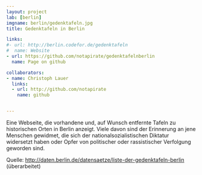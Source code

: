 ```yaml
---
layout: project
lab: [berlin]
imgname: berlin/gedenktafeln.jpg
title: Gedenktafeln in Berlin

links:
#- url: http://berlin.codefor.de/gedenktafeln
#  name: Website
- url: https://github.com/notapirate/gedenktafelnberlin
  name: Page on github

collaborators:
- name: Christoph Lauer
  links:
  - url: http://github.com/notapirate
    name: github


---
```


Eine Webseite, die  vorhandene und, auf Wunsch entfernte Tafeln zu historischen Orten in Berlin anzeigt. Viele davon sind der Erinnerung an jene Menschen gewidmet, die sich der nationalsozialistischen Diktatur widersetzt haben oder Opfer von politischer oder rassistischer Verfolgung geworden sind.

Quelle: http://daten.berlin.de/datensaetze/liste-der-gedenktafeln-berlin (überarbeitet)
